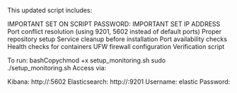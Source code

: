 This updated script includes:

IMPORTANT SET ON SCRIPT PASSWORD: <SETPASSWORD>
IMPORTANT SET IP ADDRESS <YOURIP> 
Port conflict resolution (using 9201, 5602 instead of default ports)
Proper repository setup
Service cleanup before installation
Port availability checks
Health checks for containers
UFW firewall configuration
Verification script

To run:
bashCopychmod +x setup_monitoring.sh
sudo ./setup_monitoring.sh
Access via:

Kibana: http://<yourIP>:5602
Elasticsearch: http://<yourIp>:9201
Username: elastic
Password: <setpassword>
